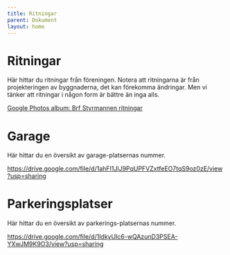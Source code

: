 ```yaml
---
title: Ritningar
parent: Dokument
layout: home
---
```


# Ritningar

Här hittar du ritningar från föreningen. Notera att ritningarna är från projekteringen av byggnaderna, det kan förekomma ändringar. Men vi tänker att ritningar i någon form är bättre än inga alls.

[Google Photos album: Brf Styrmannen ritningar](https://photos.app.goo.gl/kArZ1b5XVuztB33Y8)

# Garage

Här hittar du en översikt av garage-platsernas nummer.

https://drive.google.com/file/d/1ahFI1JlJ9PqUPFVZxtfeEO7tqS9oz0zE/view?usp=sharing

# Parkeringsplatser

Här hittar du en översikt av parkerings-platsernas nummer.

https://drive.google.com/file/d/1ldkyUIc6-wQAzunD3PSEA-YXwJM9K9O3/view?usp=sharing
